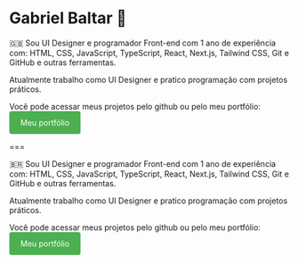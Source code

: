 # Gabriel Baltar 🤙

<p>🇬🇧 Sou UI Designer e programador Front-end com 1 ano de experiência com: HTML, CSS, JavaScript, TypeScript, React, Next.js, Tailwind CSS, Git e GitHub e outras ferramentas.

Atualmente trabalho como UI Designer e pratico programação com projetos práticos.</p>

<p>Você pode acessar meus projetos pelo github ou pelo meu portfólio: <a href="https://www.gabrielbaltar.com.br/" style="background-color: #4CAF50; color: white; padding: 12px 20px; text-align: center; text-decoration: none; display: inline-block; border-radius: 4px; cursor: pointer;" target="_blank">Meu portfólio</a></p>

===

<p>🇧🇷 Sou UI Designer e programador Front-end com 1 ano de experiência com: HTML, CSS, JavaScript, TypeScript, React, Next.js, Tailwind CSS, Git e GitHub e outras ferramentas.

Atualmente trabalho como UI Designer e pratico programação com projetos práticos.</p>

<p>Você pode acessar meus projetos pelo github ou pelo meu portfólio: <a href="https://www.gabrielbaltar.com.br/" style="background-color: #4CAF50; color: white; padding: 12px 20px; text-align: center; text-decoration: none; display: inline-block; border-radius: 4px; cursor: pointer;" target="_blank">Meu portfólio</a></p>






